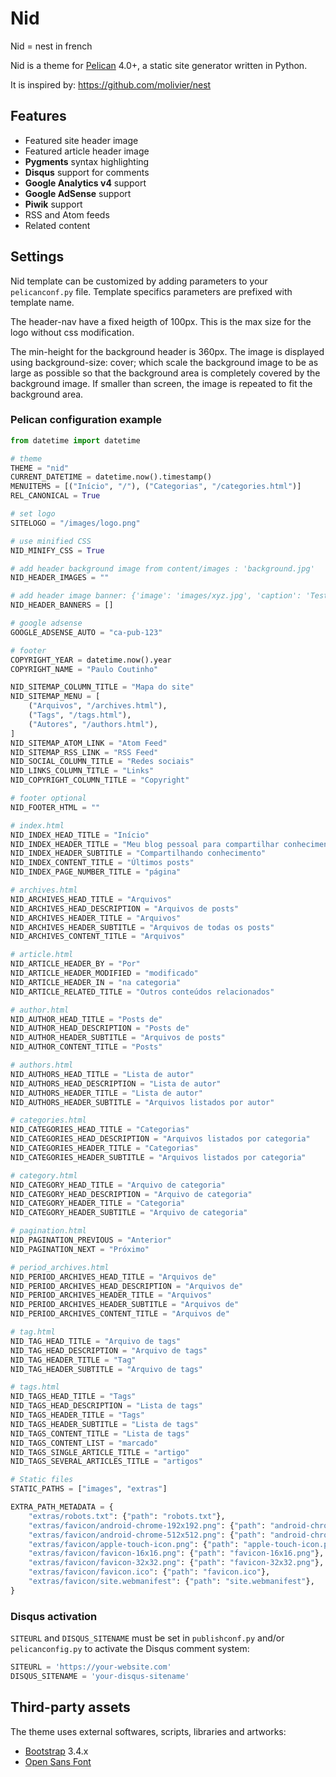 # Nid

Nid = nest in french

Nid is a theme for [Pelican](http://docs.getpelican.com) 4.0+, a static site generator written in Python.

It is inspired by: https://github.com/molivier/nest

## Features

* Featured site header image
* Featured article header image
* **Pygments** syntax highlighting
* **Disqus** support for comments
* **Google Analytics v4** support
* **Google AdSense** support
* **Piwik** support
* RSS and Atom feeds
* Related content

## Settings

Nid template can be customized by adding parameters to your `pelicanconf.py` file. Template specifics parameters are prefixed with template name.

The header-nav have a fixed heigth of 100px. This is the max size for the logo without css modification.

The min-height for the background header is 360px. The image is displayed using background-size: cover; which scale the background image to be as large as possible so that the background area is completely covered by the background image. If smaller than screen, the image is repeated to fit the background area.

### Pelican configuration example

```python
from datetime import datetime

# theme
THEME = "nid"
CURRENT_DATETIME = datetime.now().timestamp()
MENUITEMS = [("Início", "/"), ("Categorias", "/categories.html")]
REL_CANONICAL = True

# set logo
SITELOGO = "/images/logo.png"

# use minified CSS
NID_MINIFY_CSS = True

# add header background image from content/images : 'background.jpg'
NID_HEADER_IMAGES = ""

# add header image banner: {'image': 'images/xyz.jpg', 'caption': 'Test Banner', 'link': 'https://github.com/paulocoutinhox/nid'}
NID_HEADER_BANNERS = []

# google adsense
GOOGLE_ADSENSE_AUTO = "ca-pub-123"

# footer
COPYRIGHT_YEAR = datetime.now().year
COPYRIGHT_NAME = "Paulo Coutinho"

NID_SITEMAP_COLUMN_TITLE = "Mapa do site"
NID_SITEMAP_MENU = [
    ("Arquivos", "/archives.html"),
    ("Tags", "/tags.html"),
    ("Autores", "/authors.html"),
]
NID_SITEMAP_ATOM_LINK = "Atom Feed"
NID_SITEMAP_RSS_LINK = "RSS Feed"
NID_SOCIAL_COLUMN_TITLE = "Redes sociais"
NID_LINKS_COLUMN_TITLE = "Links"
NID_COPYRIGHT_COLUMN_TITLE = "Copyright"

# footer optional
NID_FOOTER_HTML = ""

# index.html
NID_INDEX_HEAD_TITLE = "Início"
NID_INDEX_HEADER_TITLE = "Meu blog pessoal para compartilhar conhecimento"
NID_INDEX_HEADER_SUBTITLE = "Compartilhando conhecimento"
NID_INDEX_CONTENT_TITLE = "Últimos posts"
NID_INDEX_PAGE_NUMBER_TITLE = "página"

# archives.html
NID_ARCHIVES_HEAD_TITLE = "Arquivos"
NID_ARCHIVES_HEAD_DESCRIPTION = "Arquivos de posts"
NID_ARCHIVES_HEADER_TITLE = "Arquivos"
NID_ARCHIVES_HEADER_SUBTITLE = "Arquivos de todas os posts"
NID_ARCHIVES_CONTENT_TITLE = "Arquivos"

# article.html
NID_ARTICLE_HEADER_BY = "Por"
NID_ARTICLE_HEADER_MODIFIED = "modificado"
NID_ARTICLE_HEADER_IN = "na categoria"
NID_ARTICLE_RELATED_TITLE = "Outros conteúdos relacionados"

# author.html
NID_AUTHOR_HEAD_TITLE = "Posts de"
NID_AUTHOR_HEAD_DESCRIPTION = "Posts de"
NID_AUTHOR_HEADER_SUBTITLE = "Arquivos de posts"
NID_AUTHOR_CONTENT_TITLE = "Posts"

# authors.html
NID_AUTHORS_HEAD_TITLE = "Lista de autor"
NID_AUTHORS_HEAD_DESCRIPTION = "Lista de autor"
NID_AUTHORS_HEADER_TITLE = "Lista de autor"
NID_AUTHORS_HEADER_SUBTITLE = "Arquivos listados por autor"

# categories.html
NID_CATEGORIES_HEAD_TITLE = "Categorias"
NID_CATEGORIES_HEAD_DESCRIPTION = "Arquivos listados por categoria"
NID_CATEGORIES_HEADER_TITLE = "Categorias"
NID_CATEGORIES_HEADER_SUBTITLE = "Arquivos listados por categoria"

# category.html
NID_CATEGORY_HEAD_TITLE = "Arquivo de categoria"
NID_CATEGORY_HEAD_DESCRIPTION = "Arquivo de categoria"
NID_CATEGORY_HEADER_TITLE = "Categoria"
NID_CATEGORY_HEADER_SUBTITLE = "Arquivo de categoria"

# pagination.html
NID_PAGINATION_PREVIOUS = "Anterior"
NID_PAGINATION_NEXT = "Próximo"

# period_archives.html
NID_PERIOD_ARCHIVES_HEAD_TITLE = "Arquivos de"
NID_PERIOD_ARCHIVES_HEAD_DESCRIPTION = "Arquivos de"
NID_PERIOD_ARCHIVES_HEADER_TITLE = "Arquivos"
NID_PERIOD_ARCHIVES_HEADER_SUBTITLE = "Arquivos de"
NID_PERIOD_ARCHIVES_CONTENT_TITLE = "Arquivos de"

# tag.html
NID_TAG_HEAD_TITLE = "Arquivo de tags"
NID_TAG_HEAD_DESCRIPTION = "Arquivo de tags"
NID_TAG_HEADER_TITLE = "Tag"
NID_TAG_HEADER_SUBTITLE = "Arquivo de tags"

# tags.html
NID_TAGS_HEAD_TITLE = "Tags"
NID_TAGS_HEAD_DESCRIPTION = "Lista de tags"
NID_TAGS_HEADER_TITLE = "Tags"
NID_TAGS_HEADER_SUBTITLE = "Lista de tags"
NID_TAGS_CONTENT_TITLE = "Lista de tags"
NID_TAGS_CONTENT_LIST = "marcado"
NID_TAGS_SINGLE_ARTICLE_TITLE = "artigo"
NID_TAGS_SEVERAL_ARTICLES_TITLE = "artigos"

# Static files
STATIC_PATHS = ["images", "extras"]

EXTRA_PATH_METADATA = {
    "extras/robots.txt": {"path": "robots.txt"},
    "extras/favicon/android-chrome-192x192.png": {"path": "android-chrome-192x192.png"},
    "extras/favicon/android-chrome-512x512.png": {"path": "android-chrome-512x512.png"},
    "extras/favicon/apple-touch-icon.png": {"path": "apple-touch-icon.png"},
    "extras/favicon/favicon-16x16.png": {"path": "favicon-16x16.png"},
    "extras/favicon/favicon-32x32.png": {"path": "favicon-32x32.png"},
    "extras/favicon/favicon.ico": {"path": "favicon.ico"},
    "extras/favicon/site.webmanifest": {"path": "site.webmanifest"},
}
```

### Disqus activation

`SITEURL` and `DISQUS_SITENAME` must be set in `publishconf.py` and/or `pelicanconfig.py` to activate the Disqus comment system:

```python
SITEURL = 'https://your-website.com'
DISQUS_SITENAME = 'your-disqus-sitename'
```

## Third-party assets

The theme uses external softwares, scripts, libraries and artworks:

* [Bootstrap](http://getbootstrap.com/) 3.4.x
* [Open Sans Font](http://www.google.com/fonts/specimen/Open+Sans)
